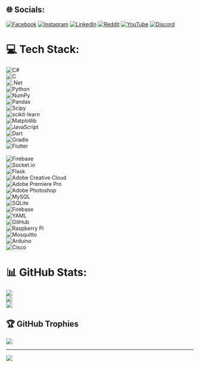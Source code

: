 
## 🌐 Socials:
[![Facebook](https://img.shields.io/badge/Facebook-%231877F2.svg?logo=Facebook&logoColor=white)](https://www.facebook.com/profile.php?id=100014697270755) 
[![Instagram](https://img.shields.io/badge/Instagram-%23E4405F.svg?logo=Instagram&logoColor=white)](https://instagram.com/5cf3cdf8aa9db2cb519eb28034d9e) 
[![LinkedIn](https://img.shields.io/badge/LinkedIn-%230077B5.svg?logo=linkedin&logoColor=white)](https://www.linkedin.com/in/ongzacharywastaken/) 
[![Reddit](https://img.shields.io/badge/Reddit-%23FF4500.svg?logo=Reddit&logoColor=white)](https://reddit.com/user/Zwasnotfround) 
[![YouTube](https://img.shields.io/badge/YouTube-%23FF0000.svg?logo=YouTube&logoColor=white)](https://www.youtube.com/@zachary4208) 
[![Discord](https://img.shields.io/badge/Discord-%237289DA.svg?logo=discord&logoColor=white)](https://discord.gg/77mzHmDb)  

# 💻 Tech Stack:
![C#](https://img.shields.io/badge/c%23-%23239120.svg?style=flat-square&logo=csharp&logoColor=white)<br>
![C](https://img.shields.io/badge/c-%2300599C.svg?style=flat-square&logo=c&logoColor=white)<br>
![.Net](https://img.shields.io/badge/.NET-5C2D91?style=flat-square&logo=.net&logoColor=white)<br>
![Python](https://img.shields.io/badge/python-3670A0?style=flat-square&logo=python&logoColor=ffdd54)<br>
![NumPy](https://img.shields.io/badge/numpy-%23013243.svg?style=flat-square&logo=numpy&logoColor=white)<br> 
![Pandas](https://img.shields.io/badge/pandas-%23150458.svg?style=flat-square&logo=pandas&logoColor=white)<br> 
![Scipy](https://img.shields.io/badge/SciPy-%230C55A5.svg?style=flat-square&logo=scipy&logoColor=%white)<br> 
![scikit-learn](https://img.shields.io/badge/scikit--learn-%23F7931E.svg?style=flat-square&logo=scikit-learn&logoColor=white)<br> 
![Matplotlib](https://img.shields.io/badge/Matplotlib-%23ffffff.svg?style=flat-square&logo=Matplotlib&logoColor=black)<br> 
![JavaScript](https://img.shields.io/badge/javascript-%23323330.svg?style=flat-square&logo=javascript&logoColor=%23F7DF1E)<br> 
![Dart](https://img.shields.io/badge/dart-%230175C2.svg?style=flat-square&logo=dart&logoColor=white)<br>
![Gradle](https://img.shields.io/badge/Gradle-02303A.svg?style=flat-square&logo=Gradle&logoColor=white)<br>
![Flutter](https://img.shields.io/badge/Flutter-%2302569B.svg?style=flat-square&logo=Flutter&logoColor=white)<br>  
![Firebase](https://img.shields.io/badge/firebase-%23039BE5.svg?style=flat-square&logo=firebase)<br> 
![Socket.io](https://img.shields.io/badge/Socket.io-black?style=flat-square&logo=socket.io&badgeColor=010101)<br>
![Flask](https://img.shields.io/badge/flask-%23000.svg?style=flat-square&logo=flask&logoColor=white)<br> 
![Adobe Creative Cloud](https://img.shields.io/badge/Adobe%20Creative%20Cloud-DA1F26.svg?style=flat-square&logo=Adobe%20Creative%20Cloud&logoColor=white)<br>
![Adobe Premiere Pro](https://img.shields.io/badge/Adobe%20Premiere%20Pro-9999FF.svg?style=flat-square&logo=Adobe%20Premiere%20Pro&logoColor=white)<br> 
![Adobe Photoshop](https://img.shields.io/badge/adobe%20photoshop-%2331A8FF.svg?style=flat-square&logo=adobe%20photoshop&logoColor=white)<br>
![MySQL](https://img.shields.io/badge/mysql-4479A1.svg?style=flat-square&logo=mysql&logoColor=white)<br>
![SQLite](https://img.shields.io/badge/sqlite-%2307405e.svg?style=flat-square&logo=sqlite&logoColor=white)<br>
![Firebase](https://img.shields.io/badge/firebase-a08021?style=flat-square&logo=firebase&logoColor=ffcd34)<br>
![YAML](https://img.shields.io/badge/yaml-%23ffffff.svg?style=flat-square&logo=yaml&logoColor=151515)<br> 
![GitHub](https://img.shields.io/badge/github-%23121011.svg?style=flat-square&logo=github&logoColor=white)<br> 
![Raspberry Pi](https://img.shields.io/badge/-RaspberryPi-C51A4A?style=flat-square&logo=Raspberry-Pi)<br> 
![Mosquitto](https://img.shields.io/badge/mosquitto-%233C5280.svg?style=flat-square&logo=eclipsemosquitto&logoColor=white)<br> 
![Arduino](https://img.shields.io/badge/-Arduino-00979D?style=flat-square&logo=Arduino&logoColor=white)<br> 
![Cisco](https://img.shields.io/badge/cisco-%23049fd9.svg?style=flat-square&logo=cisco&logoColor=black)<br> 
# 📊 GitHub Stats:
![](https://github-readme-stats.vercel.app/api?username=zacw-243L&theme=dark&hide_border=false&include_all_commits=false&count_private=false)<br/>
![](https://github-readme-streak-stats.herokuapp.com/?user=zacw-243L&theme=dark&hide_border=false)<br/>
![](https://github-readme-stats.vercel.app/api/top-langs/?username=zacw-243L&theme=dark&hide_border=false&include_all_commits=false&count_private=false&layout=compact)

## 🏆 GitHub Trophies
![](https://github-profile-trophy.vercel.app/?username=zacw-243L&theme=radical&no-frame=false&no-bg=true&margin-w=4)

---
[![](https://visitcount.itsvg.in/api?id=zacw-243L&icon=0&color=4)](https://visitcount.itsvg.in)


